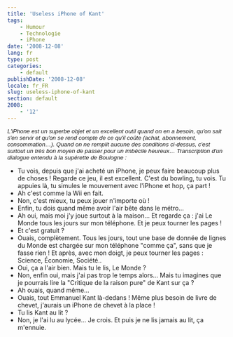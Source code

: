 ```yaml
---
title: 'Useless iPhone of Kant'
tags:
    - Humour
    - Technologie
    - iPhone
date: '2008-12-08'
lang: fr
type: post
categories:
    - default
publishDate: '2008-12-08'
locale: fr_FR
slug: useless-iphone-of-kant
section: default
2008:
    - '12'
---
```


<span style="font-size: 10pt;font-weight: normal;font-family: Arial">_L'iPhone est un superbe objet et un excellent outil quand on en a besoin, qu'on sait s'en servir et qu'on se rend compte de ce qu'il coûte (achat, abonnement, consommation…). Quand on ne remplit aucune des conditions ci-dessus, c'est surtout un très bon moyen de passer pour un imbécile heureux… Transcription d'un dialogue entendu à la supérette de Boulogne&nbsp;:_</span>

- Tu vois, depuis que j'ai acheté un iPhone, je peux faire beaucoup plus de choses&nbsp;! Regarde ce jeu, il est excellent. C'est du bowling, tu vois. Tu appuies là, tu simules le mouvement avec l'iPhone et hop, ça part&nbsp;!
- Ah c'est comme la Wii en fait.
- Non, c'est mieux, tu peux jouer n'importe où&nbsp;!
- Enfin, tu dois quand même avoir l'air bête dans le métro…
- Ah oui, mais moi j'y joue surtout à la maison… Et regarde ça&nbsp;: j'ai Le Monde tous les jours sur mon téléphone. Et je peux tourner les pages&nbsp;!
- Et c'est gratuit&nbsp;?
- Ouais, complètement. Tous les jours, tout une base de donnée de lignes du Monde est chargée sur mon téléphone "comme ça", sans que je fasse rien&nbsp;! Et après, avec mon doigt, je peux tourner les pages&nbsp;: Science, Économie, Société..
- Oui, ça a l'air bien. Mais tu le lis, Le Monde&nbsp;?
- Non, enfin oui, mais j'ai pas trop le temps alors… Mais tu imagines que je pourrais lire la "Critique de la raison pure" de Kant sur ça&nbsp;?
- Ah ouais, quand même…
- Ouais, tout Emmanuel Kant là-dedans&nbsp;! Même plus besoin de livre de chevet, j'aurais un iPhone de chevet à la place&nbsp;!
- Tu lis Kant au lit&nbsp;?
- Non, je l'ai lu au lycée… Je crois. Et puis je ne lis jamais au lit, ça m'ennuie.